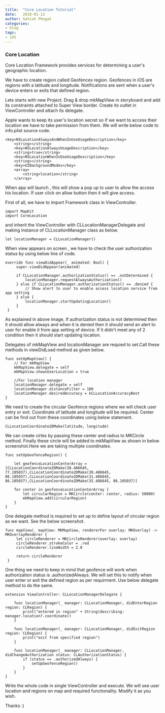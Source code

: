 ```yaml
---
title:  "Core Location Tutorial"
date:   2018-01-13
author: Satish Phogat
categories:
- blog
tags:
- iOS
---
```

###  Core Location

Core Location Framework provides services for determining a user's geographic location.

We have to create region called Geofences region. Geofences in iOS are regions with a latitude and longitude. Notifications are sent when a user's device enters or exits that defined region.

Lets starts with new Project. Drag & drop mkMapView in storyboard and add its constraints attached to Super View border. Create its outlet in ViewController and attach its delegate.

Apple wants to keep its user's location secret so if we want to access their location we have to take permission from them. We will write below code to info.plist source code.

```
<key>NSLocationAlwaysAndWhenInUseUsageDescription</key>
	<string></string>
	<key>NSLocationAlwaysUsageDescription</key>
	<string>true</string>
	<key>NSLocationWhenInUseUsageDescription</key>
	<string></string>
	<key>UIBackgroundModes</key>
	<array>
		<string>location</string>
	</array>
  ```

When app will launch , this will show a pop up to user to allow the access his location. If user click on allow button then it will give access.

First of all, we have to import Framework class in ViewController.

```
import MapKit
import CoreLocation
```

and inherit the ViewController with CLLocationManagerDelegate and making instance of CLLocationManager class as below.

```
let locationManager = CLLocationManager()
```

When view appears on screen , we have to check the user authorization status by using below line of code.

```
override func viewDidAppear(_ animated: Bool) {
     super.viewDidAppear(animated)

     if CLLocationManager.authorizationStatus() == .notDetermined {
         locationManager.requestAlwaysAuthorization()
     } else if CLLocationManager.authorizationStatus() == .denied {
         // Show alert to user to enable access location service from app setting
     } else {
         locationManager.startUpdatingLocation()
     }
 }
 ```
As explained in above image, If authorization status is not determined then it should allow always and when it is denied then it should send an alert to user for enable it from app setting of device. If it didn't meet any of 2 condition then it should start updating location.

Delegates of mkMapView and locationManager are requied to set.Call these methods in viewDidLoad method as given below.

```
func setUpMapView() {
    // For mkMapView
    mkMapView.delegate = self
    mkMapView.showsUserLocation = true

    //For location manager
    locationManager.delegate = self
    locationManager.distanceFilter = 100
    locationManager.desiredAccuracy = kCLLocationAccuracyBest
}
```
We need to create the circular Geofence regions where we will check user entry or exit. Coordinate of latitude and longitude will be required. Center can be find out from these coordinates using below statement.
```
CLLocationCoordinate2DMake(latitude, longitude)
```
We can create cirles by passing these center and radius to MKCircle method. Finally these circle will be added to mkMapView as shown in below screenshot.Here we are taking multiple coordinates.

```
func setUpGeofenceRegion() {

    let geofenceLocationCenterArray = [CLLocationCoordinate2DMake(28.486645, 77.105037),CLLocationCoordinate2DMake(30.486645, 86.105037),CLLocationCoordinate2DMake(31.486645, 86.105037),CLLocationCoordinate2DMake(35.486645, 86.105037)]

    for center in geofenceLocationCenterArray {
        let circularRegion = MKCircle(center: center, radius: 50000)
        mkMapView.add(circularRegion)
    }
}
```
One delegate method is required to set up to define layout of circular region as we want. See the below screenshot.

```
func mapView(_ mapView: MKMapView, rendererFor overlay: MKOverlay) -> MKOverlayRenderer {
     let circleRenderer = MKCircleRenderer(overlay: overlay)
     circleRenderer.strokeColor = .red
     circleRenderer.lineWidth = 2.0

     return circleRenderer
 }
```
One thing we need to keep in mind that geofence will work when authorization status is .authorizedAlways. We will set this to notify when user enter or exit the defined region as per requirment. Use below delegate method to do the same.

```
extension ViewController: CLLocationManagerDelegate {

    func locationManager(_ manager: CLLocationManager, didEnterRegion region: CLRegion) {
        print("entered in region" + String(describing: manager.location?.coordinate))
    }

    func locationManager(_ manager: CLLocationManager, didExitRegion region: CLRegion) {
        print("exit from specified region")
    }

    func locationManager(_ manager: CLLocationManager, didChangeAuthorization status: CLAuthorizationStatus) {
        if (status == .authorizedAlways) {
            setUpGeofenceRegion()
        }
    }
}
```
Write the whole code in single ViewController and execute. We will see user location and regions on map and required functionality. Modify it as you wish.

Thanks :)
